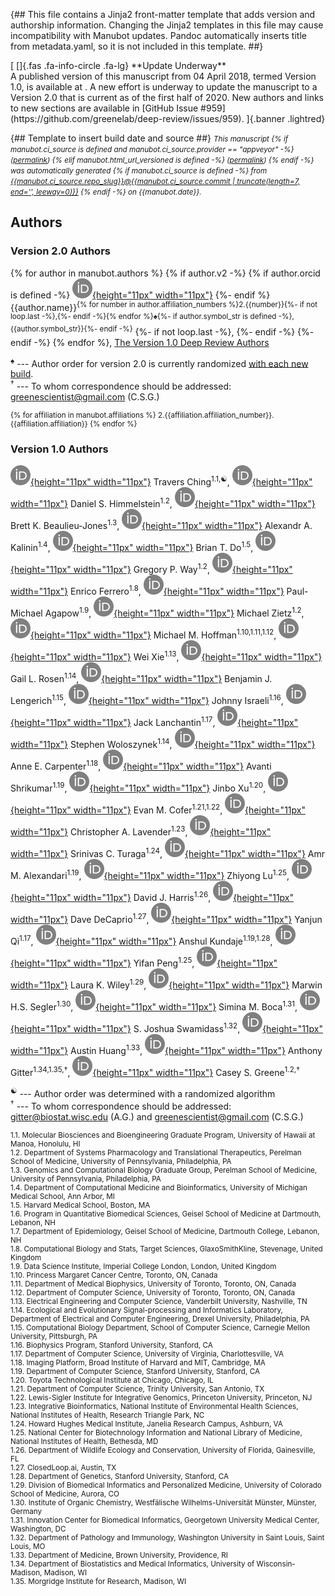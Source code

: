 {##
  This file contains a Jinja2 front-matter template that adds version and authorship information.
  Changing the Jinja2 templates in this file may cause incompatibility with Manubot updates.
  Pandoc automatically inserts title from metadata.yaml, so it is not included in this template.
##}

<!-- include the Font Awesome library, per: https://fontawesome.com/start -->
<link rel="stylesheet" href="https://use.fontawesome.com/releases/v5.7.2/css/all.css">
[
[]{.fas .fa-info-circle .fa-lg} **Update Underway**<br>
A published version of this manuscript from 04 April 2018, termed Version 1.0, is available at <https://doi.org/10.1098/rsif.2017.0387>.
A new effort is underway to update the manuscript to a Version 2.0 that is current as of the first half of 2020.
New authors and links to new sections are available in [GitHub Issue #959](https://github.com/greenelab/deep-review/issues/959).
]{.banner .lightred}

{## Template to insert build date and source ##}
<small><em>
This manuscript
{% if manubot.ci_source is defined and manubot.ci_source.provider == "appveyor" -%}
([permalink]({{manubot.ci_source.artifact_url}}))
{% elif manubot.html_url_versioned is defined -%}
([permalink]({{manubot.html_url_versioned}}))
{% endif -%}
was automatically generated
{% if manubot.ci_source is defined -%}
from [{{manubot.ci_source.repo_slug}}@{{manubot.ci_source.commit | truncate(length=7, end='', leeway=0)}}](https://github.com/{{manubot.ci_source.repo_slug}}/tree/{{manubot.ci_source.commit}})
{% endif -%}
on {{manubot.date}}.
</em></small>

## Authors

### Version 2.0 Authors

{% for author in manubot.authors %}
  {% if author.v2 -%}
    {% if author.orcid is defined -%}
    [![ORCID icon](images/orcid.svg){height="11px" width="11px"}](https://orcid.org/{{author.orcid}})
    {%- endif %}
    {{author.name}}<sup>{% for number in author.affiliation_numbers %}2.{{number}}{%- if not loop.last -%},{%- endif -%}{% endfor %}♠{%- if author.symbol_str is defined -%},{{author.symbol_str}}{%- endif -%}</sup>
    {%- if not loop.last -%}, {%- endif -%}
  {%- endif -%}
{% endfor %},
[The Version 1.0 Deep Review Authors](#version-1.0-authors)

<sup>♠</sup> --- Author order for version 2.0 is currently randomized [with each new build](https://github.com/greenelab/deep-review/pull/997).<br>
<sup>†</sup> --- To whom correspondence should be addressed: greenescientist@gmail.com (C.S.G.)

<small>

{% for affiliation in manubot.affiliations %}
2.{{affiliation.affiliation_number}}. {{affiliation.affiliation}}
{% endfor %}

</small>

### Version 1.0 Authors

  [![ORCID icon](images/orcid.svg){height="11px" width="11px"}](https://orcid.org/0000-0002-5577-3516)
    Travers Ching<sup>1.1,☯</sup>,
  [![ORCID icon](images/orcid.svg){height="11px" width="11px"}](https://orcid.org/0000-0002-3012-7446)
    Daniel S. Himmelstein<sup>1.2</sup>,
  [![ORCID icon](images/orcid.svg){height="11px" width="11px"}](https://orcid.org/0000-0002-6700-1468)
    Brett K. Beaulieu-Jones<sup>1.3</sup>,
  [![ORCID icon](images/orcid.svg){height="11px" width="11px"}](https://orcid.org/0000-0003-4563-3226)
    Alexandr A. Kalinin<sup>1.4</sup>,
  [![ORCID icon](images/orcid.svg){height="11px" width="11px"}](https://orcid.org/0000-0003-4992-2623)
    Brian T. Do<sup>1.5</sup>,
  [![ORCID icon](images/orcid.svg){height="11px" width="11px"}](https://orcid.org/0000-0002-0503-9348)
    Gregory P. Way<sup>1.2</sup>,
  [![ORCID icon](images/orcid.svg){height="11px" width="11px"}](https://orcid.org/0000-0002-8362-100X)
    Enrico Ferrero<sup>1.8</sup>,
  [![ORCID icon](images/orcid.svg){height="11px" width="11px"}](https://orcid.org/0000-0003-1126-1479)
    Paul-Michael Agapow<sup>1.9</sup>,
  [![ORCID icon](images/orcid.svg){height="11px" width="11px"}](https://orcid.org/0000-0003-0539-630X)
    Michael Zietz<sup>1.2</sup>,
  [![ORCID icon](images/orcid.svg){height="11px" width="11px"}](https://orcid.org/0000-0002-4517-1562)
    Michael M. Hoffman<sup>1.10,1.11,1.12</sup>,
  [![ORCID icon](images/orcid.svg){height="11px" width="11px"}](https://orcid.org/0000-0002-1871-6846)
    Wei Xie<sup>1.13</sup>,
  [![ORCID icon](images/orcid.svg){height="11px" width="11px"}](https://orcid.org/0000-0003-1763-5750)
    Gail L. Rosen<sup>1.14</sup>,
  [![ORCID icon](images/orcid.svg){height="11px" width="11px"}](https://orcid.org/0000-0001-8690-9554)
    Benjamin J. Lengerich<sup>1.15</sup>,
  [![ORCID icon](images/orcid.svg){height="11px" width="11px"}](https://orcid.org/0000-0003-1633-5780)
    Johnny Israeli<sup>1.16</sup>,
  [![ORCID icon](images/orcid.svg){height="11px" width="11px"}](https://orcid.org/0000-0003-0811-0944)
    Jack Lanchantin<sup>1.17</sup>,
  [![ORCID icon](images/orcid.svg){height="11px" width="11px"}](https://orcid.org/0000-0003-0568-298X)
    Stephen Woloszynek<sup>1.14</sup>,
  [![ORCID icon](images/orcid.svg){height="11px" width="11px"}](https://orcid.org/0000-0003-1555-8261)
    Anne E. Carpenter<sup>1.18</sup>,
  [![ORCID icon](images/orcid.svg){height="11px" width="11px"}](https://orcid.org/0000-0002-6443-4671)
    Avanti Shrikumar<sup>1.19</sup>,
  [![ORCID icon](images/orcid.svg){height="11px" width="11px"}](https://orcid.org/0000-0001-7111-4839)
    Jinbo Xu<sup>1.20</sup>,
  [![ORCID icon](images/orcid.svg){height="11px" width="11px"}](https://orcid.org/0000-0003-3877-0433)
    Evan M. Cofer<sup>1.21,1.22</sup>,
  [![ORCID icon](images/orcid.svg){height="11px" width="11px"}](https://orcid.org/0000-0002-7762-1089)
    Christopher A. Lavender<sup>1.23</sup>,
  [![ORCID icon](images/orcid.svg){height="11px" width="11px"}](https://orcid.org/0000-0003-3247-6487)
    Srinivas C. Turaga<sup>1.24</sup>,
  [![ORCID icon](images/orcid.svg){height="11px" width="11px"}](https://orcid.org/0000-0001-8655-8109)
    Amr M. Alexandari<sup>1.19</sup>,
  [![ORCID icon](images/orcid.svg){height="11px" width="11px"}](https://orcid.org/0000-0001-9998-916X)
    Zhiyong Lu<sup>1.25</sup>,
  [![ORCID icon](images/orcid.svg){height="11px" width="11px"}](https://orcid.org/0000-0003-3332-9307)
    David J. Harris<sup>1.26</sup>,
  [![ORCID icon](images/orcid.svg){height="11px" width="11px"}](https://orcid.org/0000-0001-8931-9461)
    Dave DeCaprio<sup>1.27</sup>,
  [![ORCID icon](images/orcid.svg){height="11px" width="11px"}](https://orcid.org/0000-0002-5796-7453)
    Yanjun Qi<sup>1.17</sup>,
  [![ORCID icon](images/orcid.svg){height="11px" width="11px"}](https://orcid.org/0000-0003-3084-2287)
    Anshul Kundaje<sup>1.19,1.28</sup>,
  [![ORCID icon](images/orcid.svg){height="11px" width="11px"}](https://orcid.org/0000-0001-9309-8331)
    Yifan Peng<sup>1.25</sup>,
  [![ORCID icon](images/orcid.svg){height="11px" width="11px"}](https://orcid.org/0000-0001-6681-9754)
    Laura K. Wiley<sup>1.29</sup>,
  [![ORCID icon](images/orcid.svg){height="11px" width="11px"}](https://orcid.org/0000-0001-8008-0546)
    Marwin H.S. Segler<sup>1.30</sup>,
  [![ORCID icon](images/orcid.svg){height="11px" width="11px"}](https://orcid.org/0000-0002-1400-3398)
    Simina M. Boca<sup>1.31</sup>,
  [![ORCID icon](images/orcid.svg){height="11px" width="11px"}](https://orcid.org/0000-0003-2191-0778)
    S. Joshua Swamidass<sup>1.32</sup>,
  [![ORCID icon](images/orcid.svg){height="11px" width="11px"}](https://orcid.org/0000-0003-1349-4030)
    Austin Huang<sup>1.33</sup>,
  [![ORCID icon](images/orcid.svg){height="11px" width="11px"}](https://orcid.org/0000-0002-5324-9833)
    Anthony Gitter<sup>1.34,1.35,†</sup>,
  [![ORCID icon](images/orcid.svg){height="11px" width="11px"}](https://orcid.org/0000-0001-8713-9213)
    Casey S. Greene<sup>1.2,†</sup>

<sup>☯</sup> --- Author order was determined with a randomized algorithm<br>
<sup>†</sup> --- To whom correspondence should be addressed: gitter@biostat.wisc.edu (A.G.) and greenescientist@gmail.com (C.S.G.)

<small>


1.1. Molecular Biosciences and Bioengineering Graduate Program, University of Hawaii at Manoa, Honolulu, HI  
1.2. Department of Systems Pharmacology and Translational Therapeutics, Perelman School of Medicine, University of Pennsylvania, Philadelphia, PA  
1.3. Genomics and Computational Biology Graduate Group, Perelman School of Medicine, University of Pennsylvania, Philadelphia, PA  
1.4. Department of Computational Medicine and Bioinformatics, University of Michigan Medical School, Ann Arbor, MI  
1.5. Harvard Medical School, Boston, MA  
1.6. Program in Quantitative Biomedical Sciences, Geisel School of Medicine at Dartmouth, Lebanon, NH  
1.7. Department of Epidemiology, Geisel School of Medicine, Dartmouth College, Lebanon, NH  
1.8. Computational Biology and Stats, Target Sciences, GlaxoSmithKline, Stevenage, United Kingdom  
1.9. Data Science Institute, Imperial College London, London, United Kingdom  
1.10. Princess Margaret Cancer Centre, Toronto, ON, Canada  
1.11. Department of Medical Biophysics, University of Toronto, Toronto, ON, Canada  
1.12. Department of Computer Science, University of Toronto, Toronto, ON, Canada  
1.13. Electrical Engineering and Computer Science, Vanderbilt University, Nashville, TN  
1.14. Ecological and Evolutionary Signal-processing and Informatics Laboratory, Department of Electrical and Computer Engineering, Drexel University, Philadelphia, PA  
1.15. Computational Biology Department, School of Computer Science, Carnegie Mellon University, Pittsburgh, PA  
1.16. Biophysics Program, Stanford University, Stanford, CA  
1.17. Department of Computer Science, University of Virginia, Charlottesville, VA  
1.18. Imaging Platform, Broad Institute of Harvard and MIT, Cambridge, MA  
1.19. Department of Computer Science, Stanford University, Stanford, CA  
1.20. Toyota Technological Institute at Chicago, Chicago, IL  
1.21. Department of Computer Science, Trinity University, San Antonio, TX  
1.22. Lewis-Sigler Institute for Integrative Genomics, Princeton University, Princeton, NJ  
1.23. Integrative Bioinformatics, National Institute of Environmental Health Sciences, National Institutes of Health, Research Triangle Park, NC  
1.24. Howard Hughes Medical Institute, Janelia Research Campus, Ashburn, VA  
1.25. National Center for Biotechnology Information and National Library of Medicine, National Institutes of Health, Bethesda, MD  
1.26. Department of Wildlife Ecology and Conservation, University of Florida, Gainesville, FL  
1.27. ClosedLoop.ai, Austin, TX  
1.28. Department of Genetics, Stanford University, Stanford, CA  
1.29. Division of Biomedical Informatics and Personalized Medicine, University of Colorado School of Medicine, Aurora, CO  
1.30. Institute of Organic Chemistry, Westfälische Wilhelms-Universität Münster, Münster, Germany  
1.31. Innovation Center for Biomedical Informatics, Georgetown University Medical Center, Washington, DC  
1.32. Department of Pathology and Immunology, Washington University in Saint Louis, Saint Louis, MO  
1.33. Department of Medicine, Brown University, Providence, RI  
1.34. Department of Biostatistics and Medical Informatics, University of Wisconsin-Madison, Madison, WI  
1.35. Morgridge Institute for Research, Madison, WI  

